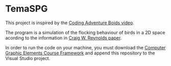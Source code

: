 # TemaSPG

This project is inspired by the [Coding Adventure Boids video](https://www.youtube.com/watch?v=bqtqltqcQhw).

The program is a simulation of the flocking behaviour of birds in a 2D space acording to the information 
in [Craig W. Reynolds paper](http://www.cs.toronto.edu/~dt/siggraph97-course/cwr87/).

In order to run the code on your machine, you must download the [Computer Graphic Elements Course Framework](https://github.com/UPB-Graphics/Framework-EGC) and append this repository to the Visual Studio project.

[](https://i.imgur.com/3EO8o9U.gifv)
